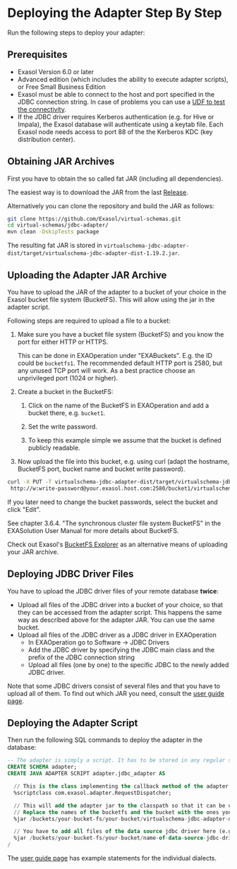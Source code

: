 # Deploying the Adapter Step By Step

Run the following steps to deploy your adapter:

## Prerequisites

* Exasol Version 6.0 or later
* Advanced edition (which includes the ability to execute adapter scripts), or Free Small Business Edition
* Exasol must be able to connect to the host and port specified in the JDBC connection string. In case of problems you can use a [UDF to test the connectivity](https://www.exasol.com/support/browse/SOL-307).
* If the JDBC driver requires Kerberos authentication (e.g. for Hive or Impala), the Exasol database will authenticate using a keytab file. Each Exasol node needs access to port 88 of the the Kerberos KDC (key distribution center).

## Obtaining JAR Archives

First you have to obtain the so called fat JAR (including all dependencies).

The easiest way is to download the JAR from the last [Release](https://github.com/Exasol/virtual-schemas/releases).

Alternatively you can clone the repository and build the JAR as follows:

```bash
git clone https://github.com/Exasol/virtual-schemas.git
cd virtual-schemas/jdbc-adapter/
mvn clean -DskipTests package
```

The resulting fat JAR is stored in `virtualschema-jdbc-adapter-dist/target/virtualschema-jdbc-adapter-dist-1.19.2.jar`.

## Uploading the Adapter JAR Archive

You have to upload the JAR of the adapter to a bucket of your choice in the Exasol bucket file system (BucketFS). This will allow using the jar in the adapter script.

Following steps are required to upload a file to a bucket:

1. Make sure you have a bucket file system (BucketFS) and you know the port for either HTTP or HTTPS.

   This can be done in EXAOperation under "EXABuckets". E.g. the ID could be `bucketfs1`. The recommended default HTTP port is 2580, but any unused TCP port will work. As a best practice choose an unprivileged port (1024 or higher).

1. Create a bucket in the BucketFS: 

    1. Click on the name of the BucketFS in EXAOperation and add a bucket there, e.g. `bucket1`.
    
    1. Set the write password.
    
    1. To keep this example simple we assume that the bucket is defined publicly readable.

1. Now upload the file into this bucket, e.g. using curl (adapt the hostname, BucketFS port, bucket name and bucket write password).

```bash
curl -X PUT -T virtualschema-jdbc-adapter-dist/target/virtualschema-jdbc-adapter-dist-1.19.2.jar \
 http://w:write-password@your.exasol.host.com:2580/bucket1/virtualschema-jdbc-adapter-dist-1.19.2.jar
```

If you later need to change the bucket passwords, select the bucket and click "Edit".

See chapter 3.6.4. "The synchronous cluster file system BucketFS" in the EXASolution User Manual for more details about BucketFS.

Check out Exasol's [BucketFS Explorer](https://github.com/exasol/bucketfs-explorer) as an alternative means of uploading your JAR archive.

## Deploying JDBC Driver Files

You have to upload the JDBC driver files of your remote database **twice**:

* Upload all files of the JDBC driver into a bucket of your choice, so that they can be accessed from the adapter script.
  This happens the same way as described above for the adapter JAR. You can use the same bucket.
* Upload all files of the JDBC driver as a JDBC driver in EXAOperation
  - In EXAOperation go to Software -> JDBC Drivers
  - Add the JDBC driver by specifying the JDBC main class and the prefix of the JDBC connection string
  - Upload all files (one by one) to the specific JDBC to the newly added JDBC driver.

Note that some JDBC drivers consist of several files and that you have to upload all of them. To find out which JAR you need, consult the [user guide page](user_guide.md).

## Deploying the Adapter Script

Then run the following SQL commands to deploy the adapter in the database:

```sql
-- The adapter is simply a script. It has to be stored in any regular schema.
CREATE SCHEMA adapter;
CREATE JAVA ADAPTER SCRIPT adapter.jdbc_adapter AS

  // This is the class implementing the callback method of the adapter script
  %scriptclass com.exasol.adapter.RequestDispatcher;

  // This will add the adapter jar to the classpath so that it can be used inside the adapter script
  // Replace the names of the bucketfs and the bucket with the ones you used.
  %jar /buckets/your-bucket-fs/your-bucket/virtualschema-jdbc-adapter-dist-1.19.2.jar;

  // You have to add all files of the data source jdbc driver here (e.g. Hive JDBC driver files)
  %jar /buckets/your-bucket-fs/your-bucket/name-of-data-source-jdbc-driver.jar;
/
```

The [user guide page](user_guide.md) has example statements for the individual dialects.

